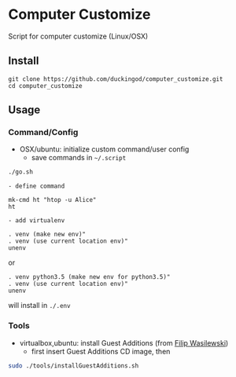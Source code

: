 # Computer Customize

Script for computer customize (Linux/OSX)

## Install
```bash=
git clone https://github.com/duckingod/computer_customize.git
cd computer_customize
```

## Usage

### Command/Config
- OSX/ubuntu: initialize custom command/user config
    - save commands in `~/.script`
```bash
./go.sh
```
    - define command
```
mk-cmd ht "htop -u Alice"
ht
```
    - add virtualenv 
```bash=
. venv (make new env)"
. venv (use current location env)"
unenv
```
or
```bash=
. venv python3.5 (make new env for python3.5)"
. venv (use current location env)"
unenv
```
will install in `./.env`

### Tools
- virtualbox,ubuntu: install Guest Additions (from [Filip Wasilewski])
  - first insert Guest Additions CD image, then
```bash
sudo ./tools/installGuestAdditions.sh
```

[Filip Wasilewski]: http://en.ig.ma/notebook/2012/virtualbox-guest-additions-on-ubuntu-server "Filip Wasilewski" 
